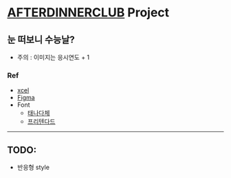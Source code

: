 # [AFTERDINNERCLUB](https://afterdinnerclub.kr/) Project

## 눈 떠보니 수능날?

- 주의 : 이미지는 응시연도 + 1

### Ref

- [xcel](https://docs.google.com/spreadsheets/d/1aDypjhLoux3P3KfMobptTFXYY1FOamRaCnNJraSRc-M/edit?gid=1426156298#gid=1426156298)
- [Figma](https://www.figma.com/design/8R35bzPzJ5oHDfVtdTbPps/2024_%EC%88%98%EB%8A%A5?node-id=0-1&t=ncwBQSe8VndqvBaN-1)
- Font
  - [태나다체](https://noonnu.cc/font_page/1042)
  - [프리텐다드](https://noonnu.cc/font_page/694)

---

## TODO:

- 반응형 style
